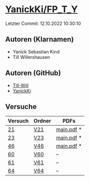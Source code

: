 # [YanickKi/FP_T_Y](https://github.com/YanickKi/FP_T_Y)

Letzter Commit: 12.10.2022 10:30:10

## Autoren (Klarnamen)
- Yanick Sebastian Kind
- Till Willershausen

## Autoren (GitHub)
- [Till-Will](https://github.com/Till-Will)
- [YanickKi](https://github.com/YanickKi)

## Versuche

|       Versuch        |                        Ordner                         |                                                                        PDFs                                                                         |
|----------------------|-------------------------------------------------------|-----------------------------------------------------------------------------------------------------------------------------------------------------|
|[21](../../versuch/21)|[V21](https://github.com/YanickKi/FP_T_Y/tree/main/V21)|[main.pdf](https://docs.google.com/viewer?url=https://raw.githubusercontent.com/NicoWeio/awesome-ap-pdfs/main/YanickKi%E2%88%95FP_T_Y/21/main.pdf) \*|
|[23](../../versuch/23)|[V23](https://github.com/YanickKi/FP_T_Y/tree/main/V23)|[main.pdf](https://docs.google.com/viewer?url=https://raw.githubusercontent.com/NicoWeio/awesome-ap-pdfs/main/YanickKi%E2%88%95FP_T_Y/23/main.pdf) \*|
|[46](../../versuch/46)|[V46](https://github.com/YanickKi/FP_T_Y/tree/main/V46)|[main.pdf](https://docs.google.com/viewer?url=https://raw.githubusercontent.com/NicoWeio/awesome-ap-pdfs/main/YanickKi%E2%88%95FP_T_Y/46/main.pdf) \*|
|[60](../../versuch/60)|[V60](https://github.com/YanickKi/FP_T_Y/tree/main/V60)|–                                                                                                                                                    |
|[61](../../versuch/61)|[V61](https://github.com/YanickKi/FP_T_Y/tree/main/V61)|–                                                                                                                                                    |
|[64](../../versuch/64)|[V64](https://github.com/YanickKi/FP_T_Y/tree/main/V64)|–                                                                                                                                                    |

